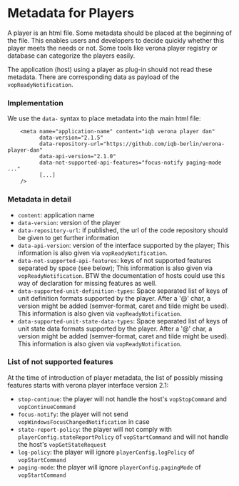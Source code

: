 # Metadata for Players

A player is an html file. Some metadata should be placed at the beginning of the file.
This enables users and developers to decide quickly whether this player meets the needs
or not. Some tools like verona player registry or database can categorize the players 
easily.

The application (host) using a player as plug-in should not read these metadata. There are corresponding 
data as payload of the `vopReadyNotification`.

### Implementation
We use the `data-` syntax to place metadata into 
the main html file:

```
    <meta name="application-name" content="iqb verona player dan"
          data-version="2.1.5"
          data-repository-url="https://github.com/iqb-berlin/verona-player-dan"
          data-api-version="2.1.0"
          data-not-supported-api-features="focus-notify paging-mode ..."
          [...]
    />
```
 
### Metadata in detail
* `content`: application name
* `data-version`: version of the player
* `data-repository-url`: if published, the url of the code repository should be given to get further information
* `data-api-version`: version of the interface supported by the player;  This information is also given via `vopReadyNotification`.
* `data-not-supported-api-features`: keys of not supported features separated by space (see below);  This information is also given via `vopReadyNotification`. BTW the documentation of hosts could use this way of declaration for missing features as well.
* `data-supported-unit-definition-types`: Space separated list of keys of unit definition formats supported by the player. After a '@' char, a version might be added (semver-format, caret and tilde might be used). This information is also given via `vopReadyNotification`.
* `data-supported-unit-state-data-types`: Space separated list of keys of unit state data formats supported by the player. After a '@' char, a version might be added (semver-format, caret and tilde might be used). This information is also given via `vopReadyNotification`. 

### List of not supported features
At the time of introduction of player metadata, the list of possibly missing features starts with verona player interface version 2.1:
* `stop-continue`: the player will not handle the host's `vopStopCommand` and `vopContinueCommand`
* `focus-notify`: the player will not send `vopWindowsFocusChangedNotification` in case
* `state-report-policy`: the player will not comply with `playerConfig.stateReportPolicy` of `vopStartCommand` and will not handle the host's `vopGetStateRequest`
* `log-policy`: the player will ignore `playerConfig.logPolicy` of `vopStartCommand`
* `paging-mode`: the player will ignore `playerConfig.pagingMode` of `vopStartCommand`
